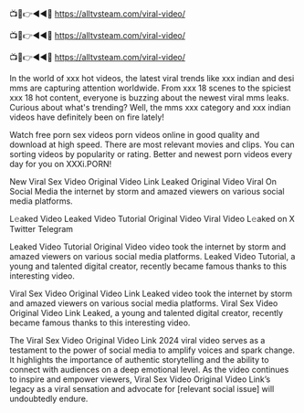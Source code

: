📺📱👉◄◄🔴 https://alltvsteam.com/viral-video/

📺📱👉◄◄🔴 https://alltvsteam.com/viral-video/

📺📱👉◄◄🔴 https://alltvsteam.com/viral-video/

In the world of xxx hot videos, the latest viral trends like xxx indian and desi mms are capturing attention worldwide. From xxx 18 scenes to the spiciest xxx 18 hot content, everyone is buzzing about the newest viral mms leaks. Curious about what's trending? Well, the mms xxx category and xxx indian videos have definitely been on fire lately!

Watch free porn sex videos porn videos online in good quality and download at high speed. There are most relevant movies and clips. You can sorting videos by popularity or rating. Better and newest porn videos every day for you on XXXi.PORN!

New Viral Sex Video Original Video Link Leaked Original Video Viral On Social Media the internet by storm and amazed viewers on various social media platforms.

L𝚎aked Video Leaked Video Tutorial Original Video Viral Video L𝚎aked on X Twitter Telegram

Leaked Video Tutorial Original Video video took the internet by storm and amazed viewers on various social media platforms. Leaked Video Tutorial, a young and talented digital creator, recently became famous thanks to this interesting video.

Viral Sex Video Original Video Link Leaked video took the internet by storm and amazed viewers on various social media platforms. Viral Sex Video Original Video Link Leaked, a young and talented digital creator, recently became famous thanks to this interesting video.

The Viral Sex Video Original Video Link 2024 viral video serves as a testament to the power of social media to amplify voices and spark change. It highlights the importance of authentic storytelling and the ability to connect with audiences on a deep emotional level. As the video continues to inspire and empower viewers, Viral Sex Video Original Video Link’s legacy as a viral sensation and advocate for [relevant social issue] will undoubtedly endure.
